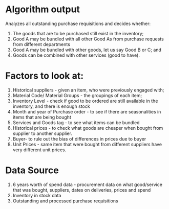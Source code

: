 # Algorithm output
Analyzes all outstanding purchase requisitions and decides whether:

1. The goods that are to be purchased still exist in the inventory;
2. Good A may be bundled with all other Good As from purchase requests from different departments
3. Good A may be bundled with other goods, let us say Good B or C; and
3. Goods can be combined with other services (good to have).

# Factors to look at:
1. Historical suppliers - given an item, who were previously engaged with;
2. Material Code/ Material Groups - the groupings of each item;
3. Inventory Level - check if good to be ordered are still available in the inventory, and there is enough stock
4. Month and year of Purchase order - to see if there are seasonalities in items that are being bought
5. Services and Goods tag - to see what items can be bundled
6. Historical prices - to check what goods are cheaper when bought from supplier to another supplier.
7. Buyer- to rule out the bias of differences in prices due to buyer 
8. Unit Prices - same item that were bought from different suppliers have very different unit prices.

# Data Source
1. 6 years worth of spend data - procurement data on what good/service that was bought, suppliers, dates on deliveries, prices and spend
2. Inventory in stock data
3. Outstanding and processed purchase requisitions 

